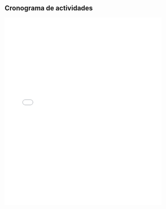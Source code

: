 ## Cronograma de actividades


<embed src="$Tile-Tech/Cronograma-EDT-Completo.pdf" type="application/pdf" width="100%" height="600px" />
